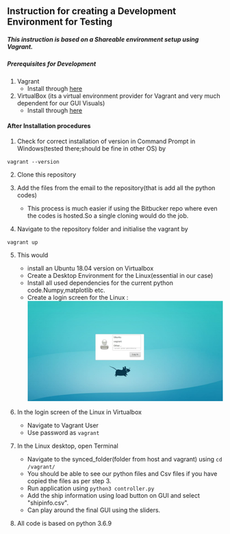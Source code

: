 ## Instruction for creating a Development Environment for Testing

##### This instruction is based on a Shareable environment setup using  Vagrant. 

##### Prerequisites for Development 
1. Vagrant 
    - Install through [here](https://www.vagrantup.com/downloads)
2. VirtualBox (its a virtual environment provider for Vagrant and very much dependent for our GUI Visuals)
    - Install through [here](https://www.virtualbox.org/wiki/Downloads)


#### After Installation procedures
1. Check for correct installation of version in Command Prompt in Windows(tested there;should be fine in other OS) by
```
vagrant --version
```

2. Clone this repository

3. Add the files from the email to the repository(that is add all the python codes)
    - This process is much easier if using the Bitbucker repo where even the codes is hosted.So a single cloning would do the job.

4. Navigate to the repository folder and initialise the vagrant by
```
vagrant up
```

5. This would 
    - install an Ubuntu 18.04 version on Virtualbox
    - Create a Desktop Environment for the Linux(essential in our case)
    - Install all used dependencies for the current python code.Numpy,matplotlib etc.
    - Create a login screen for the Linux :
        ![Login Screen](https://github.com/rahulnathr/DockingSimulator/blob/master/loginscreen.JPG)
    

6. In the login screen of the Linux in Virtualbox
    - Navigate to Vagrant User
    - Use password as ```vagrant ```
    
7. In the Linux desktop, open Terminal
    - Navigate to the synced_folder(folder from host and vagrant) using ``` cd /vagrant/ ```
    - You should be able to see our python files and Csv files if you have copied the files as per step 3.
    - Run application using ```python3 controller.py```
    - Add the ship information using load button on GUI and select "shipinfo.csv".
    - Can play around the final GUI using the sliders.
8. All code is based on python 3.6.9
